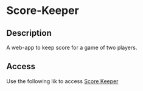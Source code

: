 # Score-Keeper

## Description
A web-app to keep score for a game of two players.
## Access
Use the following lik to access [Score Keeper](https://nhanaa.github.io/Score-Keeper/)
